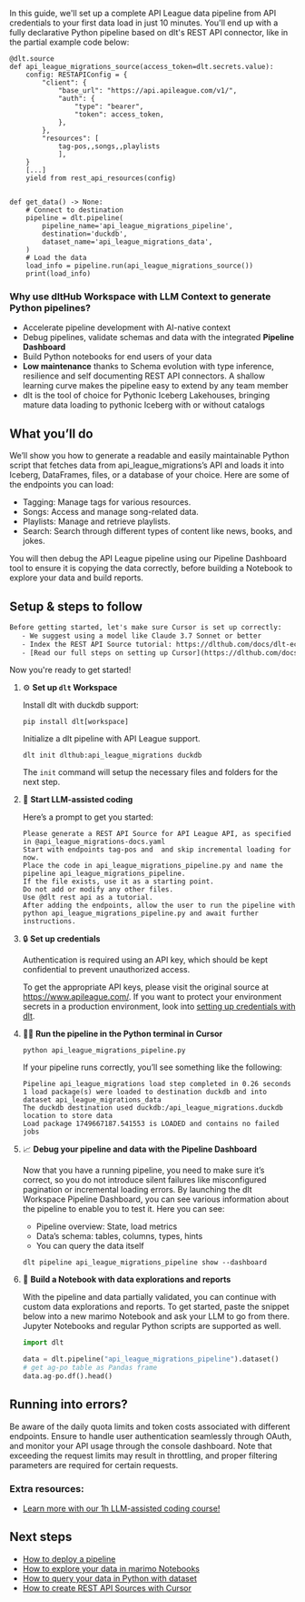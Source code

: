 In this guide, we'll set up a complete API League data pipeline from API credentials to your first data load in just 10 minutes. You'll end up with a fully declarative Python pipeline based on dlt's REST API connector, like in the partial example code below:

```python-outcome
@dlt.source
def api_league_migrations_source(access_token=dlt.secrets.value):
    config: RESTAPIConfig = {
        "client": {
            "base_url": "https://api.apileague.com/v1/",
            "auth": {
                "type": "bearer",
                "token": access_token,
            },
        },
        "resources": [
            tag-pos,,songs,,playlists
            ],
    }
    [...]
    yield from rest_api_resources(config)


def get_data() -> None:
    # Connect to destination
    pipeline = dlt.pipeline(
        pipeline_name='api_league_migrations_pipeline',
        destination='duckdb',
        dataset_name='api_league_migrations_data', 
    )
    # Load the data
    load_info = pipeline.run(api_league_migrations_source())
    print(load_info) 
```

### Why use dltHub Workspace with LLM Context to generate Python pipelines?

- Accelerate pipeline development with AI-native context
- Debug pipelines, validate schemas and data with the integrated **Pipeline Dashboard**
- Build Python notebooks for end users of your data
- **Low maintenance** thanks to Schema evolution with type inference, resilience and self documenting REST API connectors. A shallow learning curve makes the pipeline easy to extend by any team member
- dlt is the tool of choice for Pythonic Iceberg Lakehouses, bringing mature data loading to pythonic Iceberg with or without catalogs

## What you’ll do

We’ll show you how to generate a readable and easily maintainable Python script that fetches data from api_league_migrations’s API and loads it into Iceberg, DataFrames, files, or a database of your choice. Here are some of the endpoints you can load:

- Tagging: Manage tags for various resources.
- Songs: Access and manage song-related data.
- Playlists: Manage and retrieve playlists.
- Search: Search through different types of content like news, books, and jokes.

You will then debug the API League pipeline using our Pipeline Dashboard tool to ensure it is copying the data correctly, before building a Notebook to explore your data and build reports.

## Setup & steps to follow

```default
Before getting started, let's make sure Cursor is set up correctly:
   - We suggest using a model like Claude 3.7 Sonnet or better
   - Index the REST API Source tutorial: https://dlthub.com/docs/dlt-ecosystem/verified-sources/rest_api/ and add it to context as **@dlt rest api**
   - [Read our full steps on setting up Cursor](https://dlthub.com/docs/dlt-ecosystem/llm-tooling/cursor-restapi#23-configuring-cursor-with-documentation)
```

Now you're ready to get started!

1. ⚙️ **Set up `dlt` Workspace**
    
    Install dlt with duckdb support:
    ```shell
    pip install dlt[workspace]
    ```

    Initialize a dlt pipeline with API League support.
    ```shell
    dlt init dlthub:api_league_migrations duckdb
    ```

    The `init` command will setup the necessary files and folders for the next step.
    
2. 🤠 **Start LLM-assisted coding**
    
    Here’s a prompt to get you started:
    
    ```prompt
    Please generate a REST API Source for API League API, as specified in @api_league_migrations-docs.yaml 
    Start with endpoints tag-pos and  and skip incremental loading for now. 
    Place the code in api_league_migrations_pipeline.py and name the pipeline api_league_migrations_pipeline. 
    If the file exists, use it as a starting point. 
    Do not add or modify any other files. 
    Use @dlt rest api as a tutorial. 
    After adding the endpoints, allow the user to run the pipeline with python api_league_migrations_pipeline.py and await further instructions.
    ```

    
3. 🔒 **Set up credentials** 
    
    Authentication is required using an API key, which should be kept confidential to prevent unauthorized access.
    
    To get the appropriate API keys, please visit the original source at https://www.apileague.com/.
    If you want to protect your environment secrets in a production environment, look into [setting up credentials with dlt](https://dlthub.com/docs/walkthroughs/add_credentials).
    
4. 🏃‍♀️ **Run the pipeline in the Python terminal in Cursor**
    
    ```shell
    python api_league_migrations_pipeline.py
    ```
    
    If your pipeline runs correctly, you’ll see something like the following:
    
    ```shell
    Pipeline api_league_migrations load step completed in 0.26 seconds
    1 load package(s) were loaded to destination duckdb and into dataset api_league_migrations_data
    The duckdb destination used duckdb:/api_league_migrations.duckdb location to store data
    Load package 1749667187.541553 is LOADED and contains no failed jobs
    ```
    
5. 📈 **Debug your pipeline and data with the Pipeline Dashboard**

    Now that you have a running pipeline, you need to make sure it’s correct, so you do not introduce silent failures like misconfigured pagination or incremental loading errors. By launching the dlt Workspace Pipeline Dashboard, you can see various information about the pipeline to enable you to test it. Here you can see:
    - Pipeline overview: State, load metrics
    - Data’s schema: tables, columns, types, hints
    - You can query the data itself
    
    ```shell
    dlt pipeline api_league_migrations_pipeline show --dashboard
    ```
    
6. 🐍 **Build a Notebook with data explorations and reports**

    With the pipeline and data partially validated, you can continue with custom data explorations and reports. To get started, paste the snippet below into a new marimo Notebook and ask your LLM to go from there. Jupyter Notebooks and regular Python scripts are supported as well.

    
    ```python
    import dlt

   data = dlt.pipeline("api_league_migrations_pipeline").dataset()
   # get ag-po table as Pandas frame
   data.ag-po.df().head()
    ```

## Running into errors?

Be aware of the daily quota limits and token costs associated with different endpoints. Ensure to handle user authentication seamlessly through OAuth, and monitor your API usage through the console dashboard. Note that exceeding the request limits may result in throttling, and proper filtering parameters are required for certain requests.

### Extra resources:

- [Learn more with our 1h LLM-assisted coding course!](https://www.youtube.com/watch?v=GGid70rnJuM)

## Next steps

- [How to deploy a pipeline](https://dlthub.com/docs/walkthroughs/deploy-a-pipeline)
- [How to explore your data in marimo Notebooks](https://dlthub.com/docs/general-usage/dataset-access/marimo)
- [How to query your data in Python with dataset](https://dlthub.com/docs/general-usage/dataset-access/dataset)
- [How to create REST API Sources with Cursor](https://dlthub.com/docs/dlt-ecosystem/llm-tooling/cursor-restapi)